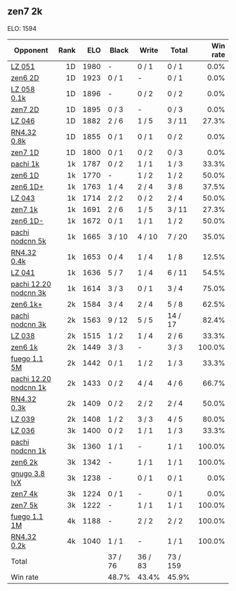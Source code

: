 ## zen7 2k ##

ELO: 1594

Opponent | Rank | ELO | Black | Write | Total | Win rate
---------|-----:|----:|-------|-------|-------|-------:
[LZ 051](LZ%20051.md) | 1D | 1980 | - | 0 / 1 | 0 / 1 | 0.0%
[zen6 2D](zen6%202D.md) | 1D | 1923 | 0 / 1 | - | 0 / 1 | 0.0%
[LZ 058 0.1k](LZ%20058%200.1k.md) | 1D | 1896 | - | 0 / 2 | 0 / 2 | 0.0%
[zen7 2D](zen7%202D.md) | 1D | 1895 | 0 / 3 | - | 0 / 3 | 0.0%
[LZ 046](LZ%20046.md) | 1D | 1882 | 2 / 6 | 1 / 5 | 3 / 11 | 27.3%
[RN4.32 0.8k](RN4.32%200.8k.md) | 1D | 1855 | 0 / 1 | 0 / 1 | 0 / 2 | 0.0%
[zen7 1D](zen7%201D.md) | 1D | 1800 | 0 / 1 | 0 / 2 | 0 / 3 | 0.0%
[pachi 1k](pachi%201k.md) | 1k | 1787 | 0 / 2 | 1 / 1 | 1 / 3 | 33.3%
[zen6 1D](zen6%201D.md) | 1k | 1770 | - | 1 / 2 | 1 / 2 | 50.0%
[zen6 1D+](zen6%201D+.md) | 1k | 1763 | 1 / 4 | 2 / 4 | 3 / 8 | 37.5%
[LZ 043](LZ%20043.md) | 1k | 1714 | 2 / 2 | 0 / 2 | 2 / 4 | 50.0%
[zen7 1k](zen7%201k.md) | 1k | 1691 | 2 / 6 | 1 / 5 | 3 / 11 | 27.3%
[zen6 1D-](zen6%201D-.md) | 1k | 1672 | 0 / 1 | 1 / 1 | 1 / 2 | 50.0%
[pachi nodcnn 5k](pachi%20nodcnn%205k.md) | 1k | 1665 | 3 / 10 | 4 / 10 | 7 / 20 | 35.0%
[RN4.32 0.4k](RN4.32%200.4k.md) | 1k | 1653 | 0 / 4 | 1 / 4 | 1 / 8 | 12.5%
[LZ 041](LZ%20041.md) | 1k | 1636 | 5 / 7 | 1 / 4 | 6 / 11 | 54.5%
[pachi 12.20 nodcnn 3k](pachi%2012.20%20nodcnn%203k.md) | 1k | 1614 | 3 / 3 | 0 / 1 | 3 / 4 | 75.0%
[zen6 1k+](zen6%201k+.md) | 2k | 1584 | 3 / 4 | 2 / 4 | 5 / 8 | 62.5%
[pachi nodcnn 3k](pachi%20nodcnn%203k.md) | 2k | 1563 | 9 / 12 | 5 / 5 | 14 / 17 | 82.4%
[LZ 038](LZ%20038.md) | 2k | 1515 | 1 / 2 | 1 / 4 | 2 / 6 | 33.3%
[zen6 1k](zen6%201k.md) | 2k | 1449 | 3 / 3 | - | 3 / 3 | 100.0%
[fuego 1.1 5M](fuego%201.1%205M.md) | 2k | 1442 | 0 / 1 | 1 / 2 | 1 / 3 | 33.3%
[pachi 12.20 nodcnn 1k](pachi%2012.20%20nodcnn%201k.md) | 2k | 1433 | 0 / 2 | 4 / 4 | 4 / 6 | 66.7%
[RN4.32 0.3k](RN4.32%200.3k.md) | 2k | 1409 | 0 / 2 | 2 / 2 | 2 / 4 | 50.0%
[LZ 039](LZ%20039.md) | 2k | 1408 | 1 / 2 | 3 / 3 | 4 / 5 | 80.0%
[LZ 036](LZ%20036.md) | 3k | 1400 | 0 / 2 | 1 / 1 | 1 / 3 | 33.3%
[pachi nodcnn 1k](pachi%20nodcnn%201k.md) | 3k | 1360 | 1 / 1 | - | 1 / 1 | 100.0%
[zen6 2k](zen6%202k.md) | 3k | 1342 | - | 1 / 1 | 1 / 1 | 100.0%
[gnugo 3.8 lvX](gnugo%203.8%20lvX.md) | 3k | 1238 | - | 0 / 1 | 0 / 1 | 0.0%
[zen7 4k](zen7%204k.md) | 3k | 1224 | 0 / 1 | - | 0 / 1 | 0.0%
[zen7 5k](zen7%205k.md) | 3k | 1222 | - | 1 / 1 | 1 / 1 | 100.0%
[fuego 1.1 1M](fuego%201.1%201M.md) | 4k | 1188 | - | 2 / 2 | 2 / 2 | 100.0%
[RN4.32 0.2k](RN4.32%200.2k.md) | 4k | 1040 | 1 / 1 | - | 1 / 1 | 100.0%
Total | | | 37 / 76 | 36 / 83 | 73 / 159 | 
Win rate| | | 48.7% | 43.4% | 45.9% | 
